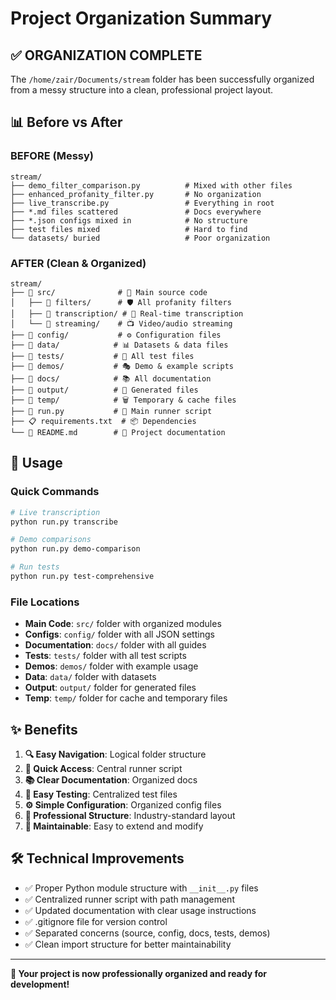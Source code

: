 # Project Organization Summary

## ✅ ORGANIZATION COMPLETE

The `/home/zair/Documents/stream` folder has been successfully organized from a messy structure into a clean, professional project layout.

## 📊 Before vs After

### BEFORE (Messy)
```
stream/
├── demo_filter_comparison.py          # Mixed with other files
├── enhanced_profanity_filter.py       # No organization  
├── live_transcribe.py                 # Everything in root
├── *.md files scattered               # Docs everywhere
├── *.json configs mixed in            # No structure
├── test files mixed                   # Hard to find
└── datasets/ buried                   # Poor organization
```

### AFTER (Clean & Organized)
```
stream/
├── 📁 src/              # 🎯 Main source code
│   ├── 📁 filters/      # 🛡️ All profanity filters  
│   ├── 📁 transcription/ # 🎤 Real-time transcription
│   └── 📁 streaming/    # 📺 Video/audio streaming
├── 📁 config/           # ⚙️ Configuration files
├── 📁 data/            # 📊 Datasets & data files
├── 📁 tests/           # 🧪 All test files
├── 📁 demos/           # 🎭 Demo & example scripts
├── 📁 docs/            # 📚 All documentation
├── 📁 output/          # 📁 Generated files
├── 📁 temp/            # 🗑️ Temporary & cache files
├── 🚀 run.py           # 🎯 Main runner script
├── 📋 requirements.txt  # 📦 Dependencies
└── 📖 README.md        # 📘 Project documentation
```

## 🎯 Usage

### Quick Commands
```bash
# Live transcription
python run.py transcribe

# Demo comparisons  
python run.py demo-comparison

# Run tests
python run.py test-comprehensive
```

### File Locations
- **Main Code**: `src/` folder with organized modules
- **Configs**: `config/` folder with all JSON settings
- **Documentation**: `docs/` folder with all guides
- **Tests**: `tests/` folder with all test scripts
- **Demos**: `demos/` folder with example usage
- **Data**: `data/` folder with datasets
- **Output**: `output/` folder for generated files
- **Temp**: `temp/` folder for cache and temporary files

## ✨ Benefits

1. **🔍 Easy Navigation**: Logical folder structure
2. **🎯 Quick Access**: Central runner script  
3. **📚 Clear Documentation**: Organized docs
4. **🧪 Easy Testing**: Centralized test files
5. **⚙️ Simple Configuration**: Organized config files
6. **🚀 Professional Structure**: Industry-standard layout
7. **🔄 Maintainable**: Easy to extend and modify

## 🛠️ Technical Improvements

- ✅ Proper Python module structure with `__init__.py` files
- ✅ Centralized runner script with path management
- ✅ Updated documentation with clear usage instructions  
- ✅ .gitignore file for version control
- ✅ Separated concerns (source, config, docs, tests, demos)
- ✅ Clean import structure for better maintainability

---

**🎉 Your project is now professionally organized and ready for development!**
